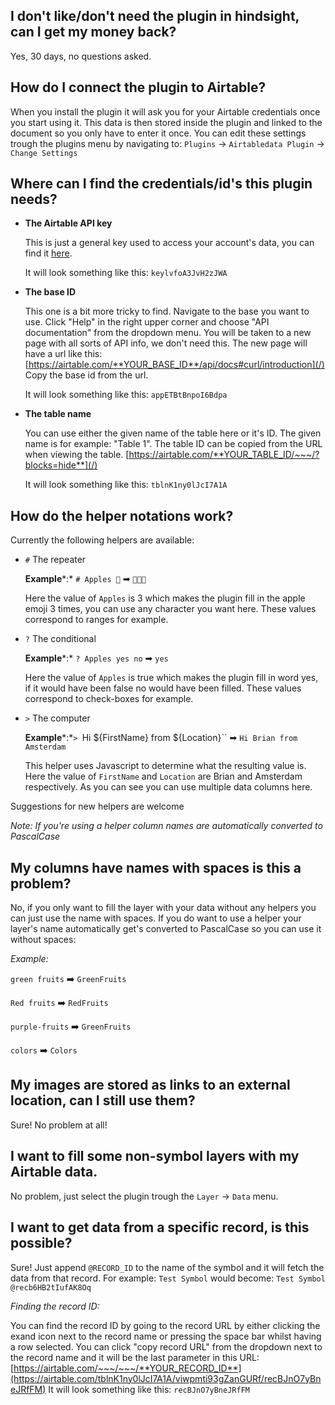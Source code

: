 ## I don't like/don't need the plugin in hindsight, can I get my money back?

Yes, 30 days, no questions asked.

## How do I connect the plugin to Airtable?

When you install the plugin it will ask you for your Airtable credentials once you start using it. This data is then stored inside the plugin and linked to the document so you only have to enter it once. You can edit these settings trough the plugins menu by navigating to:
`Plugins` → `Airtabledata Plugin` → `Change Settings`

## Where can I find the credentials/id's this plugin needs?

- **The Airtable API key**

    This is just a general key used to access your account's data, you can find it [here](https://airtable.com/account).

    It will look something like this: `keylvfoA3JvH2zJWA`

- **The base ID**

    This one is a bit more tricky to find. Navigate to the base you want to use. Click "Help" in the right upper corner and choose "API documentation" from the dropdown menu. You will be taken to a new page with all sorts of API info, we don't need this. The new page will have a url like this:
    [https://airtable.com/**YOUR_BASE_ID**/api/docs#curl/introduction](/)
    Copy the base id from the url.

    It will look something like this: `appETBtBnpoI6Bdpa`

- **The table name**

    You can use either the given name of the table here or it's ID. The given name is for example: "Table 1". The table ID can be copied from the URL when viewing the table.
    [https://airtable.com/**YOUR_TABLE_ID/~~~/?blocks=hide**](/)

    It will look something like this: `tblnK1ny0lJcI7A1A`

## How do the helper notations work?

Currently the following helpers are available:

- `#` The repeater

    **Example***:*  `# Apples 🍎` ➡ `🍎🍎🍎`

    Here the value of `Apples` is 3 which makes the plugin fill in the apple emoji 3 times, you can use any character you want here. These values correspond to ranges for example.

- `?` The conditional

    **Example***:* `? Apples yes no` ➡ `yes`

    Here the value of `Apples` is true which makes the plugin fill in word yes, if it would have been false no would have been filled. These values correspond to check-boxes for example.

- `>` The computer

    **Example***:*`> `Hi ${FirstName} from ${Location}`` ➡ `Hi Brian from Amsterdam`

    This helper uses Javascript to determine what the resulting value is. Here the value of `FirstName` and `Location` are Brian and Amsterdam respectively. As you can see you can use multiple data columns here.

Suggestions for new helpers are welcome

*Note: If you're using a helper column names are automatically converted to PascalCase*

## My columns have names with spaces is this a problem?

No, if you only want to fill the layer with your data without any helpers you can just use the name with spaces. If you do want to use a helper your layer's name automatically get's converted to PascalCase so you can use it without spaces:

*Example:*

`green fruits` ➡️ `GreenFruits`

`Red fruits` ➡️ `RedFruits`

`purple-fruits` ➡️ `GreenFruits`

`colors` ➡️ `Colors`

## My images are stored as links to an external location, can I still use them?

Sure! No problem at all!

## I want to fill some non-symbol layers with my Airtable data.

No problem, just select the plugin trough the `Layer` → `Data` menu.

## I want to get data from a specific record, is this possible?

Sure! Just append `@RECORD_ID` to the name of the symbol and it will fetch the data from that record. 
For example: `Test Symbol` would become: `Test Symbol @recb6HB2tIufAK8Oq`

*Finding the record ID:*

You can find the record ID by going to the record URL by either clicking the exand icon next to the record name or pressing the space bar whilst having a row selected. You can click "copy record URL" from the dropdown next to the record name and it will be the last parameter in this URL:
[https://airtable.com/~~~/~~~/**YOUR_RECORD_ID**](https://airtable.com/tblnK1ny0lJcI7A1A/viwpmti93gZanGURf/recBJnO7yBneJRfFM)
It will look something like this: `recBJnO7yBneJRfFM`
